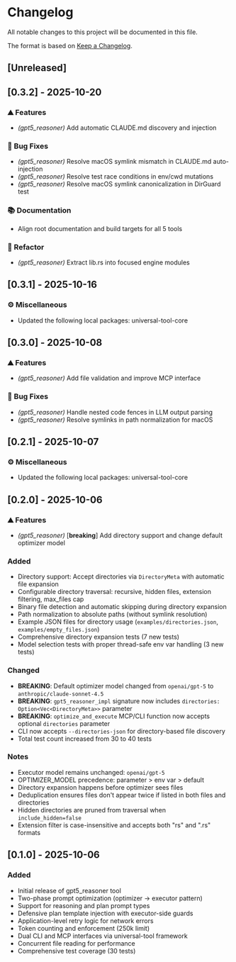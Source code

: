 # Changelog

All notable changes to this project will be documented in this file.

The format is based on [Keep a Changelog](https://keepachangelog.com/en/1.0.0/).

## [Unreleased]
## [0.3.2] - 2025-10-20

### ⛰️  Features
- *(gpt5_reasoner)* Add automatic CLAUDE.md discovery and injection

### 🐛 Bug Fixes
- *(gpt5_reasoner)* Resolve macOS symlink mismatch in CLAUDE.md auto-injection
- *(gpt5_reasoner)* Resolve test race conditions in env/cwd mutations
- *(gpt5_reasoner)* Resolve macOS symlink canonicalization in DirGuard test

### 📚 Documentation
- Align root documentation and build targets for all 5 tools

### 🚜 Refactor
- *(gpt5_reasoner)* Extract lib.rs into focused engine modules
## [0.3.1] - 2025-10-16

### ⚙️  Miscellaneous
- Updated the following local packages: universal-tool-core
## [0.3.0] - 2025-10-08

### ⛰️  Features
- *(gpt5_reasoner)* Add file validation and improve MCP interface

### 🐛 Bug Fixes
- *(gpt5_reasoner)* Handle nested code fences in LLM output parsing
- *(gpt5_reasoner)* Resolve symlinks in path normalization for macOS

## [0.2.1] - 2025-10-07

### ⚙️  Miscellaneous
- Updated the following local packages: universal-tool-core

## [0.2.0] - 2025-10-06

### ⛰️  Features
- *(gpt5_reasoner)* [**breaking**] Add directory support and change default optimizer model

### Added
- Directory support: Accept directories via `DirectoryMeta` with automatic file expansion
- Configurable directory traversal: recursive, hidden files, extension filtering, max_files cap
- Binary file detection and automatic skipping during directory expansion
- Path normalization to absolute paths (without symlink resolution)
- Example JSON files for directory usage (`examples/directories.json`, `examples/empty_files.json`)
- Comprehensive directory expansion tests (7 new tests)
- Model selection tests with proper thread-safe env var handling (3 new tests)

### Changed
- **BREAKING**: Default optimizer model changed from `openai/gpt-5` to `anthropic/claude-sonnet-4.5`
- **BREAKING**: `gpt5_reasoner_impl` signature now includes `directories: Option<Vec<DirectoryMeta>>` parameter
- **BREAKING**: `optimize_and_execute` MCP/CLI function now accepts optional `directories` parameter
- CLI now accepts `--directories-json` for directory-based file discovery
- Total test count increased from 30 to 40 tests

### Notes
- Executor model remains unchanged: `openai/gpt-5`
- OPTIMIZER_MODEL precedence: parameter > env var > default
- Directory expansion happens before optimizer sees files
- Deduplication ensures files don't appear twice if listed in both files and directories
- Hidden directories are pruned from traversal when `include_hidden=false`
- Extension filter is case-insensitive and accepts both "rs" and ".rs" formats

## [0.1.0] - 2025-10-06

### Added
- Initial release of gpt5_reasoner tool
- Two-phase prompt optimization (optimizer → executor pattern)
- Support for reasoning and plan prompt types
- Defensive plan template injection with executor-side guards
- Application-level retry logic for network errors
- Token counting and enforcement (250k limit)
- Dual CLI and MCP interfaces via universal-tool framework
- Concurrent file reading for performance
- Comprehensive test coverage (30 tests)
